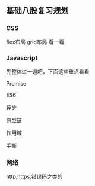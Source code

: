 ## 基础八股复习规划

### CSS

flex布局
grid布局
看一看

### Javascript

先整体过一遍吧，下面这些重点看看

Promise

ES6

异步

原型链

作用域

手撕

### 网络

http,https,错误码之类的






